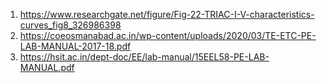 1.	https://www.researchgate.net/figure/Fig-22-TRIAC-I-V-characteristics-curves_fig8_326986398 <br>
2.	https://coeosmanabad.ac.in/wp-content/uploads/2020/03/TE-ETC-PE-LAB-MANUAL-2017-18.pdf <br>
3.	https://hsit.ac.in/dept-doc/EE/lab-manual/15EEL58-PE-LAB-MANUAL.pdf <br>

